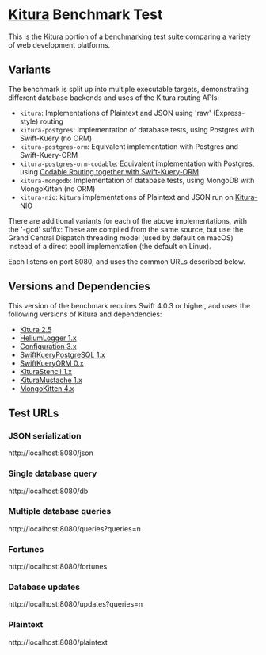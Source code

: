 # [Kitura](https://kitura.io) Benchmark Test

This is the [Kitura](https://kitura.io) portion of a [benchmarking test suite](https://www.techempower.com/benchmarks/) comparing a variety of web development platforms.

## Variants

The benchmark is split up into multiple executable targets, demonstrating different database backends and uses of the Kitura routing APIs:
- `kitura`: Implementations of Plaintext and JSON using 'raw' (Express-style) routing
- `kitura-postgres`: Implementation of database tests, using Postgres with Swift-Kuery (no ORM)
- `kitura-postgres-orm`: Equivalent implementation with Postgres and Swift-Kuery-ORM
- `kitura-postgres-orm-codable`: Equivalent implementation with Postgres, using [Codable Routing together with Swift-Kuery-ORM](https://developer.ibm.com/swift/2018/03/01/introducing-swift-kuery-orm/)
- `kitura-mongodb`: Implementation of database tests, using MongoDB with MongoKitten (no ORM)
- `kitura-nio`: `kitura` implementations of Plaintext and JSON run on [Kitura-NIO](https://github.com/IBM-Swift/Kitura-NIO)

There are additional variants for each of the above implementations, with the '-gcd' suffix: These are compiled from the same source, but use the Grand Central Dispatch threading model (used by default on macOS) instead of a direct epoll implementation (the default on Linux).

Each listens on port 8080, and uses the common URLs described below.

## Versions and Dependencies

This version of the benchmark requires Swift 4.0.3 or higher, and uses the following versions of Kitura and dependencies:

- [Kitura 2.5](https://github.com/IBM-Swift/Kitura)
- [HeliumLogger 1.x](https://github.com/IBM-Swift/HeliumLogger)
- [Configuration 3.x](https://github.com/IBM-Swift/Configuration)
- [SwiftKueryPostgreSQL 1.x](https://github.com/IBM-Swift/Swift-Kuery-PostgreSQL)
- [SwiftKueryORM 0.x](https://github.com/IBM-Swift/Swift-Kuery-ORM)
- [KituraStencil 1.x](https://github.com/IBM-Swift/Kitura-StencilTemplateEngine)
- [KituraMustache 1.x](https://github.com/IBM-Swift/Kitura-MustacheTemplateEngine)
- [MongoKitten 4.x](https://github.com/OpenKitten/MongoKitten)

## Test URLs
### JSON serialization

http://localhost:8080/json

### Single database query

http://localhost:8080/db

### Multiple database queries

http://localhost:8080/queries?queries=n

### Fortunes

http://localhost:8080/fortunes

### Database updates

http://localhost:8080/updates?queries=n

### Plaintext

http://localhost:8080/plaintext
